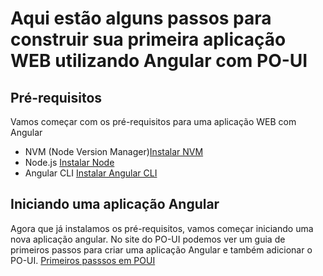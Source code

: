 # Aqui estão alguns passos para construir sua primeira aplicação WEB utilizando Angular com PO-UI

## Pré-requisitos

Vamos começar com os pré-requisitos para uma aplicação WEB com Angular

- NVM (Node Version Manager)[Instalar NVM](./installers/NVM.md)
- Node.js [Instalar Node](./installers/Nodejs.md)
- Angular CLI [Instalar Angular CLI](./installers/Angular.md)

## Iniciando uma aplicação Angular

Agora que já instalamos os pré-requisitos, vamos começar iniciando uma nova aplicação angular.
No site do PO-UI podemos ver um guia de primeiros passos para criar uma aplicação Angular e também adicionar o PO-UI. [Primeiros passsos em POUI](https://po-ui.io/guides/getting-started)
